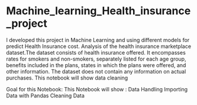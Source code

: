 # Machine_learning_Health_insurance_project
I developed this project in Machine Learning and using different models for predict Health Insurance cost.
Analysis of the health insurance marketplace dataset.The dataset consists of health insurance offered. 
It encompasses rates for smokers and non-smokers, separately listed for each age group, benefits included in the plans, states in which the plans were offered, and other information. The dataset does not contain any information on actual purchases. This notebook will show data cleaning


Goal for this Notebook:
This Notebook will show :
 Data Handling
 Importing Data with Pandas
 Cleaning Data
